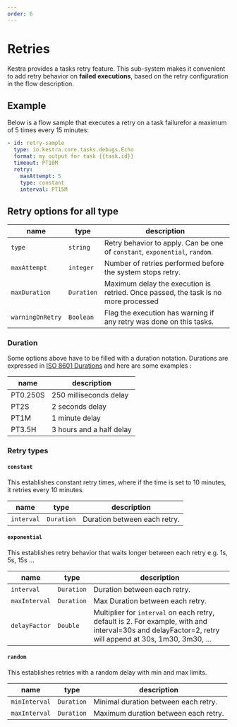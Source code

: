 ```yaml
---
order: 6
---
```

# Retries

Kestra provides a tasks retry feature. This sub-system makes it convenient to add retry behavior on **failed executions**, based on the retry configuration in the flow description.


## Example

Below is a flow sample that executes a retry on a task failurefor a maximum of 5 times every 15 minutes:

```yaml
- id: retry-sample
  type: io.kestra.core.tasks.debugs.Echo
  format: my output for task {{task.id}}
  timeout: PT10M
  retry:
    maxAttempt: 5
    type: constant
    interval: PT15M
```
## Retry options for all type

| name | type | description |
| ---------- | ----------- | ----------- |
|`type`|`string`|Retry behavior to apply. Can be one of `constant`, `exponential`, `random`.|
|`maxAttempt`|`integer`|Number of retries performed before the system stops retry.|
|`maxDuration`|`Duration`|Maximum delay the execution is retried. Once passed, the task is no more processed|
|`warningOnRetry`|`Boolean`|Flag the execution has warning if any retry was done on this tasks.|

### Duration

Some options above have to be filled with a duration notation.
Durations are expressed in [ISO 8601 Durations](https://en.wikipedia.org/wiki/ISO_8601#Durations)
and here are some examples :

| name | description |
| ---------- | ----------- |
|PT0.250S|250 milliseconds delay|
|PT2S|2 seconds delay|
|PT1M|1 minute delay|
|PT3.5H|3 hours and a half delay|


### Retry types


#### `constant`
This establishes constant retry times, where if the time is set to 10 minutes, it retries every 10 minutes.

| name | type | description |
| ---------- | ----------- | ----------- |
|`interval`|`Duration`|Duration between each retry.|

#### `exponential`
This establishes retry behavior that waits longer between each retry e.g. 1s, 5s, 15s ...

| name | type | description |
| ---------- | ----------- | ----------- |
|`interval`|`Duration`|Duration between each retry.|
|`maxInterval`|`Duration`|Max Duration between each retry.|
|`delayFactor`|`Double`|Multiplier for `interval` on each retry, default is 2. For example, with and interval=30s and delayFactor=2, retry will append at 30s, 1m30, 3m30, ... |

#### `random`
This establishes retries with a random delay with min and max limits.

| name | type | description |
| ---------- | ----------- | ----------- |
|`minInterval`|`Duration`|Minimal duration between each retry.|
|`maxInterval`|`Duration`|Maximum duration between each retry.|
